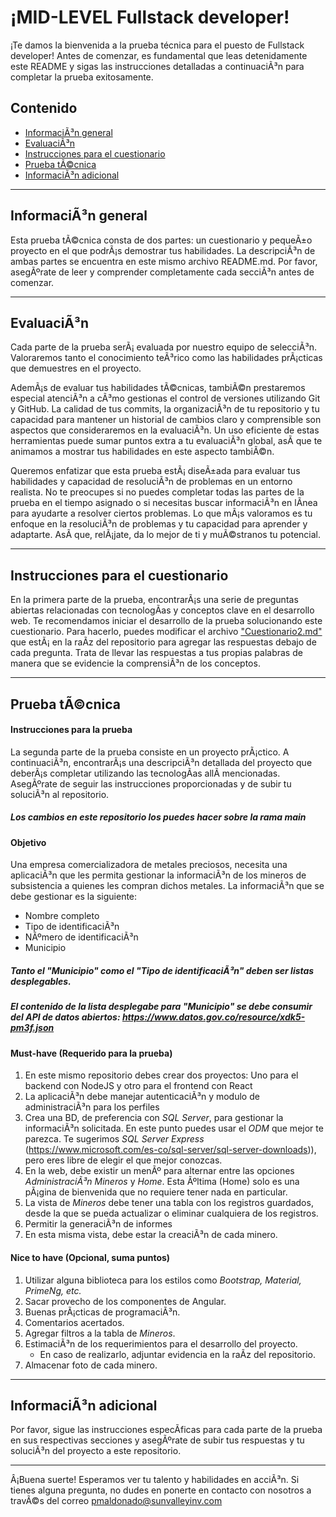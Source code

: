 # ¡MID-LEVEL Fullstack developer!

¡Te damos la bienvenida a la prueba técnica para el puesto de Fullstack developer! Antes de comenzar, es fundamental que leas detenidamente este README y sigas las instrucciones detalladas a continuaciÃ³n para completar la prueba exitosamente.

## Contenido
* [InformaciÃ³n general](#informaciÃ³n-general)
* [EvaluaciÃ³n ](#evaluaciÃ³n)
* [Instrucciones para el cuestionario](#instrucciones-para-el-cuestionario)
* [Prueba tÃ©cnica](#prueba-tÃ©cnica)
* [InformaciÃ³n adicional](#informaciÃ³n-adicional)
***
## InformaciÃ³n general
Esta prueba tÃ©cnica consta de dos partes: un cuestionario y pequeÃ±o proyecto en el que podrÃ¡s demostrar tus habilidades. La descripciÃ³n de ambas partes se encuentra en este mismo archivo README.md. Por favor, asegÃºrate de leer y comprender completamente cada secciÃ³n antes de comenzar.
***
## EvaluaciÃ³n
Cada parte de la prueba serÃ¡ evaluada por nuestro equipo de selecciÃ³n. Valoraremos tanto el conocimiento teÃ³rico como las habilidades prÃ¡cticas que demuestres en el proyecto.

AdemÃ¡s de evaluar tus habilidades tÃ©cnicas, tambiÃ©n prestaremos especial atenciÃ³n a cÃ³mo gestionas el control de versiones utilizando Git y GitHub. La calidad de tus commits, la organizaciÃ³n de tu repositorio y tu capacidad para mantener un historial de cambios claro y comprensible son aspectos que consideraremos en la evaluaciÃ³n. Un uso eficiente de estas herramientas puede sumar puntos extra a tu evaluaciÃ³n global, asÃ­ que te animamos a mostrar tus habilidades en este aspecto tambiÃ©n.

Queremos enfatizar que esta prueba estÃ¡ diseÃ±ada para evaluar tus habilidades y capacidad de resoluciÃ³n de problemas en un entorno realista. No te preocupes si no puedes completar todas las partes de la prueba en el tiempo asignado o si necesitas buscar informaciÃ³n en lÃ­nea para ayudarte a resolver ciertos problemas. Lo que mÃ¡s valoramos es tu enfoque en la resoluciÃ³n de problemas y tu capacidad para aprender y adaptarte. AsÃ­ que, relÃ¡jate, da lo mejor de ti y muÃ©stranos tu potencial.
***
## Instrucciones para el cuestionario
En la primera parte de la prueba, encontrarÃ¡s una serie de preguntas abiertas relacionadas con tecnologÃ­as y conceptos clave en el desarrollo web. Te recomendamos iniciar el desarrollo de la prueba solucionando este cuestionario. Para hacerlo, puedes modificar el archivo ["Cuestionario2.md"](CUESTIONARIO2.md) que estÃ¡ en la raÃ­z del repositorio para agregar las respuestas debajo de cada pregunta. Trata de llevar las respuestas a tus propias palabras de manera que se evidencie la comprensiÃ³n de los conceptos.
***
## Prueba tÃ©cnica

#### Instrucciones para la prueba
La segunda parte de la prueba consiste en un proyecto prÃ¡ctico. A continuaciÃ³n, encontrarÃ¡s una descripciÃ³n detallada del proyecto que deberÃ¡s completar utilizando las tecnologÃ­as allÃ­ mencionadas. AsegÃºrate de seguir las instrucciones proporcionadas y de subir tu soluciÃ³n al repositorio.
##### Los cambios en este repositorio los puedes hacer sobre la rama main

#### Objetivo
Una empresa comercializadora de metales preciosos, necesita una aplicaciÃ³n que les permita gestionar la informaciÃ³n de los mineros de subsistencia a quienes les compran dichos metales. La informaciÃ³n que se debe gestionar es la siguiente:

- Nombre completo
- Tipo de identificaciÃ³n
- NÃºmero de identificaciÃ³n
- Municipio

##### Tanto el "Municipio" como el "Tipo de identificaciÃ³n" deben ser listas desplegables. 

##### El contenido de la lista desplegabe para "Municipio" se debe consumir del API de datos abiertos: https://www.datos.gov.co/resource/xdk5-pm3f.json 

#### Must-have (Requerido para la prueba)
1. En este mismo repositorio debes crear dos proyectos: Uno para el backend con NodeJS y otro para el frontend con React
2. La aplicaciÃ³n debe manejar autenticaciÃ³n y modulo de administraciÃ³n para los perfiles
3. Crea una BD, de preferencia con *SQL Server*, para gestionar la informaciÃ³n solicitada. En este punto puedes usar el *ODM* que mejor te parezca. Te sugerimos *SQL Server Express* (https://www.microsoft.com/es-co/sql-server/sql-server-downloads)), pero eres libre de elegir el que mejor conozcas.
4. En la web, debe existir un menÃº para alternar entre las opciones *AdministraciÃ³n* *Mineros* y *Home*. Esta Ãºltima (Home) solo es una pÃ¡gina de bienvenida que no requiere tener nada en particular.
5. La vista de *Mineros* debe tener una tabla con los registros guardados, desde la que se pueda actualizar o eliminar cualquiera de los registros.
6. Permitir la generaciÃ³n de informes
7. En esta misma vista, debe estar la creaciÃ³n de cada minero. 

#### Nice to have (Opcional, suma puntos)
1. Utilizar alguna biblioteca para los estilos como *Bootstrap, Material, PrimeNg, etc.*
2. Sacar provecho de los componentes de Angular.
3. Buenas prÃ¡cticas de programaciÃ³n.
4. Comentarios acertados.
5. Agregar filtros a la tabla de *Mineros*.
6. EstimaciÃ³n de los requerimientos para el desarrollo del proyecto.
    - En caso de realizarlo, adjuntar evidencia en la raÃ­z del repositorio.
7. Almacenar foto de cada minero.
***
## InformaciÃ³n adicional
Por favor, sigue las instrucciones especÃ­ficas para cada parte de la prueba en sus respectivas secciones y asegÃºrate de subir tus respuestas y tu soluciÃ³n del proyecto a este repositorio.
***
Â¡Buena suerte! Esperamos ver tu talento y habilidades en acciÃ³n. Si tienes alguna pregunta, no dudes en ponerte en contacto con nosotros a travÃ©s del correo pmaldonado@sunvalleyinv.com
